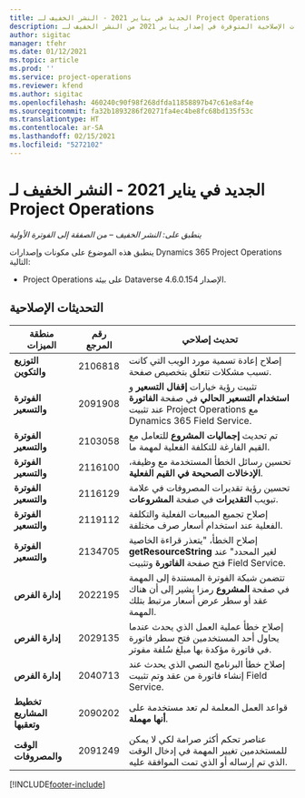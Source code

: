 ```yaml
---
title: الجديد في يناير 2021 - النشر الخفيف لـ Project Operations
description: يوفر هذا الموضوع معلومات حول التحديثات الإصلاحية المتوفرة في إصدار يناير 2021 من النشر الخفيف لـ Project Operations.
author: sigitac
manager: tfehr
ms.date: 01/12/2021
ms.topic: article
ms.prod: ''
ms.service: project-operations
ms.reviewer: kfend
ms.author: sigitac
ms.openlocfilehash: 460240c90f98f268dfda11858897b47c61e8af4e
ms.sourcegitcommit: fa32b1893286f20271fa4ec4be8fc68bd135f53c
ms.translationtype: HT
ms.contentlocale: ar-SA
ms.lasthandoff: 02/15/2021
ms.locfileid: "5272102"
---
```

# <a name="whats-new-january-2021---project-operations-lite-deployment"></a>الجديد في يناير 2021 - النشر الخفيف لـ Project Operations


_ينطبق على: النشر الخفيف – من الصفقة إلى الفوترة الأولية_

ينطبق هذه الموضوع على مكونات وإصدارات Dynamics 365 Project Operations التالية:

  - Project Operations على بيئة Dataverse الإصدار 4.6.0.154.
  
## <a name="quality-updates"></a>التحديثات الإصلاحية

| **منطقة الميزات** | **رقم المرجع** | **تحديث إصلاحي** |
| --- | --- | --- |
| **التوزيع والتكوين** | 2106818  | إصلاح إعادة تسمية مورد الويب التي كانت تسبب مشكلات تتعلق بتخصيص صفحة. |
| **الفوترة والتسعير** | 2091908  | تثبيت رؤية خيارات **إقفال التسعير** و **استخدام التسعير الحالي** في صفحة **الفاتورة** عند تثبيت Project Operations مع Dynamics 365 Field Service. |
| **الفوترة والتسعير** | 2103058  | تم تحديث **إجماليات المشروع** للتعامل مع القيم الفارغة للتكلفة الفعلية لمهمة ما. |
| **الفوترة والتسعير** | 2116100  | تحسين رسائل الخطأ المستخدمة مع وظيفة، **الإدخالات الصحيحة في القيم الفعلية**. |
| **الفوترة والتسعير** | 2116129  | تحسين رؤية تقديرات المصروفات في علامة تبويب **التقديرات** في صفحة **المشروعات**. |
| **الفوترة والتسعير** | 2119112  | إصلاح تجميع المبيعات الفعلية والتكلفة الفعلية عند استخدام أسعار صرف مختلفة. |
| **الفوترة والتسعير** | 2134705  | إصلاح الخطأ، "يتعذر قراءة الخاصية **getResourceString** لغير المحدد" عند فتح صفحة **الفاتورة** وتثبيت Field Service. |
| **إدارة الفرص** | 2022195  | تتضمن شبكة الفوترة المستندة إلى المهمة في صفحة **المشروع** رمزا يشير إلى أن هناك عقد أو سطر عرض أسعار مرتبط بتلك المهمة. |
| **إدارة الفرص** | 2029135  | إصلاح خطأ عملية العمل الذي يحدث عندما يحاول أحد المستخدمين فتح سطر فاتورة في فاتورة مؤكدة بها مبلغ سُلفة مفوتر. |
| **إدارة الفرص** | 2040713  | إصلاح خطأ البرنامج النصي الذي يحدث عند إنشاء فاتورة من عقد وتم تثبيت Field Service. |
| **تخطيط المشاريع وتعقبها** | 2090202  | قواعد العمل المعلمة لم تعد مستخدمة على **أنها مهملة**. |
| **الوقت والمصروفات** | 2091249  | عناصر تحكم أكثر صرامة لكي لا يمكن للمستخدمين تغيير المهمة في إدخال الوقت الذي تم إرساله أو الذي تمت الموافقة عليه. |


[!INCLUDE[footer-include](../../includes/footer-banner.md)]